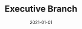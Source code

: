 ---
title: Executive Branch
description: Brief description of this section
cover: executive.jpg
date: 2021-01-01
---